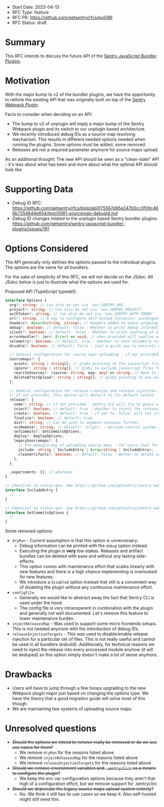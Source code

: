 - Start Date: 2023-04-13
- RFC Type: feature
- RFC PR: https://github.com/getsentry/rfcs/pull/86
- RFC Status: draft

# Summary

This RFC intends to discuss the future API of the [Sentry JavaScript Bundler Plugins](https://github.com/getsentry/sentry-javascript-bundler-plugins).

# Motivation

With the major bump to v2 of the bundler plugins, we have the opportunity to rethink the existing API that was orignially built on top of the [Sentry Webpack Plugin](https://github.com/getsentry/sentry-webpack-plugin).

Facts to consider when deciding on an API:

- The bump to v2 of unplugin will imply a major bump of the Sentry Webpack plugin and its switch to our unplugin based architecture.
- We recently introduced debug IDs as a source map resolving mechanism. This results in different needed options needed when running the plugins. Some options must be added, some removed.
- Releases are not a required parameter anymore for source maps upload.

As an additional thought: The new API should be seen as a "clean-slate" API - it's less about what has been and more about what the optimal API should look like.

# Supporting Data

- Debug ID RFC: https://github.com/getsentry/rfcs/blob/ab0f75567d95e247b5cc3f09c466b7254844e654/text/0081-sourcemap-debugid.md
- Debug ID changes related to the unplugin based Sentry bundler plugins: https://github.com/getsentry/sentry-javascript-bundler-plugins/issues/191

# Options Considered

The API generally only defines the options passed to the individual plugins. The options are the same for all bundlers.

For the sake of simplicity of this RFC, we will not decide on the JSdoc. All JSdoc below is just to illustrate what the options are used for.

Proposed API (TypeScript typedef):

```ts
interface Options {
  org?: string; // Can also be set via `env.SENTRY_ORG`
  project?: string; // Can also be set via `env.SENTRY_PROJECT`
  authToken?: string; // Can also be set via `env.SENTRY_AUTH_TOKEN`
  url?: string; // A way to configure self-hosted instances: unchanged
  headers?: Record<string, string>; // Headers added to every outgoing network request.
  debug?: boolean; // default: false - Whether to print debug information.
  silent?: boolean; // default: false - Whether to print anything at all.
  errorHandler?: (err: Error) => void; // when provided will swallow errors unless the provided function throws itself - By default any error will stop compilation to abort
  telemetry?: boolean; // default: true - whether to send telemetry to Sentry
  disable?: boolean; // default: false - just a quick way to entirely disable the plugin - purely for convenience

  // General configuration for source maps uploading - if not provided, source map uploading will be disabled
  sourcemaps?: {
    assets: string | string[]; // globs pointing to the javascript files that should be uploaded to Sentry with their source maps - these are the built assets and not the source files
    ignore?: string | string[]; // globs to exclude javascript files from being uploaded (will also not upload their source maps)
    rewriteSources?: (source: string, map: any) => string; // Hook to rewrite individual entries in the sourcemaps's `sources` field. By default, if not defined, the plugin will try to rewrite the entries to be relative to `process.cwd()`.
    deleteAfterUpload?: string | string[]; // globs pointing to any assets that should be deleted after assets upload - example: "./dist/**/*.js.map"
  };

  // General configuration for release creation and release injection - we decouple this from the debug ID source maps upload because they're technically not related anymore.
  // If not provided, this option will default to its default values.
  release?: {
    name?: string; // if not provided - Sentry CLI will try to guess a name (ie. git sha, cloud provider env vars, etc.)
    inject?: boolean; // default: true - whether to inject the release into bundles
    create?: boolean; // default: true - if set to `false` will not create a release in Sentry, no matter what other options are set - the release value will still be injected though.
    finalize?: boolean; // default: true
    dist?: string; // Can be used to segment releases further
    vcsRemote?: string; // default: 'origin' - Version control system remote name
    setCommits?: SetCommitsOptions;
    deploy?: DeployOptions;
    legacySourcemaps?: {
      // Pre-debugid way of uploading source maps - for users that for whatever reason cannot inject code into their bundles
      include: string | IncludeEntry | Array<string | IncludeEntry>;
      cleanArtifacts?: boolean; // default: false - Wether to delete artifacts previously uploaded to the release
    };
  };

  _experiments: {}; // whatever
}

// Identical to status-quo. See https://github.com/getsentry/sentry-webpack-plugin/blob/2b7d274a7355f0d27a431b2c20c37c9786bbe4cb/README.md for more information.
interface IncludeEntry {
  // ...
}

// Identical to status-quo. See https://github.com/getsentry/sentry-webpack-plugin/blob/2b7d274a7355f0d27a431b2c20c37c9786bbe4cb/README.md for more information.
interface SetCommitsOptions {
  // ...
}
```

Some removed options:

- `dryRun` - Current assumption is that this option is unnecessary:
  - Debug information can be printed with the `debug` option instead.
  - Executing the plugin is **very** low stakes. Releases and artifact bundles can be deleted with ease and without any lasting side-effects.
  - This option comes with maintenance effort that scales linearly with new features and there is a high chance implementing is overlooked for new features.
  - We introduce a `disabled` option instead that still is a convenient way of disabling the plugin without any continuous maintenance effort.
- `configFile`
  - Generally we would like to abstract away the fact that Sentry CLI is used under the hood.
  - The config file is very intransparent in combination with the plugin and generally not well documented. Let's remove this feature to lower maintenance burden.
- `injectReleasesMap` - Was used to support some micro frontends setups. This is not needed anymore with the introduction of debug IDs.
- `releaseInjectionTargets` - This was used to disable/enable release injection for a particular set of files. This is not really useful and cannot be used in all bundlers (esbuild). Additionally, for technical reasons we need to inject the release into every processed module anyhow (it will be deduped) so this option simply doesn't make a lot of sense anymore.

# Drawbacks

- Users will have to jump through a few hoops upgrading to the new Webpack plugin major just based on changing the options type. We have the theory that a good migration guide will solve most of this though.
- We are maintaining two systems of uploading source maps.

# Unresolved questions

- ~~Should the options we intend to remove really be removed or do we see use cases for them?~~
  - We remove `dryRun` for the reasons listed above
  - We remove `injectReleasesMap` for the reasons listed above
  - We remove `releaseInjectionTargets` for the reasons listed above
- ~~Should we remove environment variables and `.sentryclirc` as a means to configure the plugin?~~
  - We keep the env var configuration options because they aren't that high of a configuration effort, but we remove support for .sentryclirc
- ~~Should we deprecate the legacy source maps upload system entirely?~~
  - No. We think it still has its use cases so we keep it. Also self-hosted might still need this.
